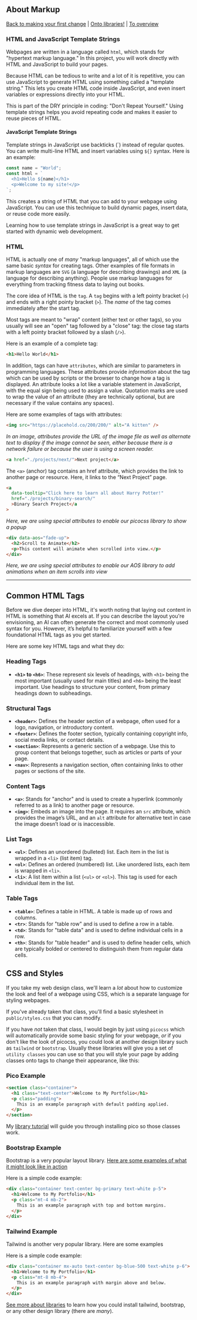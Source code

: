 ## About Markup

[Back to making your first change](./2-first-change.md)
| [Onto libraries!](./3-library-instructions.md)
| [To overview](../README.md)

### HTML and JavaScript Template Strings

Webpages are written in a language called `html`, which stands for "hypertext markup language." In this project, you will work directly with HTML and JavaScript to build your pages.

Because HTML can be tedious to write and a lot of it is repetitive, you can use JavaScript to generate HTML using something called a "template string." This lets you create HTML code inside JavaScript, and even insert variables or expressions directly into your HTML.

This is part of the DRY principle in coding: "Don't Repeat Yourself." Using template strings helps you avoid repeating code and makes it easier to reuse pieces of HTML.

#### JavaScript Template Strings

Template strings in JavaScript use backticks (\`) instead of regular quotes. You can write multi-line HTML and insert variables using `${}` syntax. Here is an example:

```js
const name = "World";
const html = `
  <h1>Hello ${name}</h1>
  <p>Welcome to my site!</p>
`;
```

This creates a string of HTML that you can add to your webpage using JavaScript. You can use this technique to build dynamic pages, insert data, or reuse code more easily.

Learning how to use template strings in JavaScript is a great way to get started with dynamic web development.

### HTML

HTML is actually one of _many_ "markup languages", all of which use the
same basic _syntax_ for creating tags. Other examples of file formats in
markup languages are `SVG` (a language for describing drawings) and `XML` (a language for describing anything). People use markup languages
for everything from tracking fitness data to laying out books.

The core idea of HTML is the `tag`. A `tag` begins with a left pointy bracket (`<`) and ends with a right pointy bracket (`>`). The _name_
of the tag comes immediately after the start tag.

Most tags are meant to "wrap" content (either text or other tags), so you usually will see an "open" tag followed by a "close" tag: the close
tag starts with a left pointy bracket followed by a slash (`/>`).

Here is an example of a complete tag:

```html
<h1>Hello World</h1>
```

In addition, tags can have `attributes`, which are similar to parameters in programming languages. These attributes provide _information_ about the tag which can be used by scripts or the browser to change how a tag is displayed. An attribute looks a lot like a
variable statement in JavaScript, with the equal sign being used to
assign a value. Quotation marks are used to wrap the value of an
attribute (they are technically optional, but are necessary if the
value contains any spaces).

Here are some examples of tags with attributes:

```html
<img src="https://placehold.co/200/200/" alt="A kitten" />
```

_In an image, attributes provide the URL of the image file
as well as alternate text to display if the image cannot
be seen, either because there is a network failure or
because the user is using a screen reader._

```html
<a href="./projects/next/">Next project</a>
```

The `<a>` (anchor) tag contains an href attribute, which provides the link to another page or resource. Here, it links to the “Next Project” page.

```html
<a
  data-tooltip="Click here to learn all about Harry Potter!"
  href="./projects/binary-search/"
  >Binary Search Project</a
>
```

_Here, we are using special attributes to enable our picocss library
to show a popup_

```html
<div data-aos="fade-up">
  <h2>Scroll to Animate</h2>
  <p>This content will animate when scrolled into view.</p>
</div>
```

_Here, we are using special attributes to enable our AOS library
to add animations when an item scrolls into view_

---

## Common HTML Tags

Before we dive deeper into HTML, it's worth noting that laying out content in HTML is something that AI excels at. If you can describe the layout you're envisioning, an AI can often generate the correct and most commonly used syntax for you. However, it’s helpful to familiarize yourself with a few foundational HTML tags as you get started.

Here are some key HTML tags and what they do:

### Heading Tags

- **`<h1>` to `<h6>`**: These represent six levels of headings, with `<h1>` being the most important (usually used for main titles) and `<h6>` being the least important. Use headings to structure your content, from primary headings down to subheadings.

### Structural Tags

- **`<header>`**: Defines the header section of a webpage, often used for a logo, navigation, or introductory content.
- **`<footer>`**: Defines the footer section, typically containing copyright info, social media links, or contact details.
- **`<section>`**: Represents a generic section of a webpage. Use this to group content that belongs together, such as articles or parts of your page.
- **`<nav>`**: Represents a navigation section, often containing links to other pages or sections of the site.

### Content Tags

- **`<a>`**: Stands for "anchor" and is used to create a hyperlink (commonly referred to as a link) to another page or resource.
- **`<img>`**: Embeds an image into the page. It requires an `src` attribute, which provides the image’s URL, and an `alt` attribute for alternative text in case the image doesn’t load or is inaccessible.

### List Tags

- **`<ul>`**: Defines an unordered (bulleted) list. Each item in the list is wrapped in a `<li>` (list item) tag.
- **`<ol>`**: Defines an ordered (numbered) list. Like unordered lists, each item is wrapped in `<li>`.
- **`<li>`**: A list item within a list (`<ul>` or `<ol>`). This tag is used for each individual item in the list.

### Table Tags

- **`<table>`**: Defines a table in HTML. A table is made up of rows and columns.
- **`<tr>`**: Stands for "table row" and is used to define a row in a table.
- **`<td>`**: Stands for "table data" and is used to define individual cells in a row.
- **`<th>`**: Stands for "table header" and is used to define header cells, which are typically bolded or centered to distinguish them from regular data cells.

## CSS and Styles

If you take my web design class, we'll learn a _lot_ about how to
customize the look and feel of a webpage using CSS, which is a separate
language for styling webpages.

If you've already taken that class, you'll find a basic stylesheet in
`public/styles.css` that you can modify.

If you have _not_ taken that class, I would begin by just using `picocss` which will automatically provide some basic styling for
your webpage, _or_ if you don't like the look of picocss, you could
look at another design library such as `tailwind` or `bootstrap`.
Usually these libraries will give you a set of `utility classes` you can
use so that you will style your page by adding classes onto tags
to change their appearance, like this:

### Pico Example

```html
<section class="container">
  <h1 class="text-center">Welcome to My Portfolio</h1>
  <p class="padding">
    This is an example paragraph with default padding applied.
  </p>
</section>
```

My [library tutorial](./3-library-instructions.md) will guide you through installing pico so those classes work.

### Bootstrap Example

Bootstrap is a very popular layout library. [Here are some examples of what it might look like in action](https://getbootstrap.com/docs/4.0/examples/)

Here is a simple code example:

```html
<div class="container text-center bg-primary text-white p-5">
  <h1>Welcome to My Portfolio</h1>
  <p class="mt-4 mb-2">
    This is an example paragraph with top and bottom margins.
  </p>
</div>
```

### Tailwind Example

Tailwind is another very popular library. Here are some examples

Here is a simple code example:

```html
<div class="container mx-auto text-center bg-blue-500 text-white p-6">
  <h1>Welcome to My Portfolio</h1>
  <p class="mt-8 mb-4">
    This is an example paragraph with margin above and below.
  </p>
</div>
```

[See more about libraries](./4-more-libraries.md) to learn how you could
install tailwind, bootstrap, or any other design library (there are _many_).
